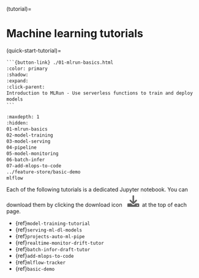 (tutorial)=
# Machine learning tutorials 

(quick-start-tutorial)=

````{card} Make sure you start with the Quick start tutorial to understand the basics
```{button-link} ./01-mlrun-basics.html
:color: primary
:shadow:
:expand:
:click-parent:
Introduction to MLRun - Use serverless functions to train and deploy models
```
````

```{toctree}
:maxdepth: 1
:hidden:
01-mlrun-basics
02-model-training
03-model-serving
04-pipeline
05-model-monitoring
06-batch-infer
07-add-mlops-to-code
../feature-store/basic-demo
mlflow
```


Each of the following tutorials is a dedicated Jupyter notebook. You can download them by clicking the download icon <img src="../_static/images/icon-download.png">at the top of each page.


- {ref}`model-training-tutorial`
- {ref}`serving-ml-dl-models`
- {ref}`projects-auto-ml-pipe`
- {ref}`realtime-monitor-drift-tutor`
- {ref}`batch-infor-draft-tutor`
- {ref}`add-mlops-to-code`
- {ref}`mlflow-tracker`
- {ref}`basic-demo` 